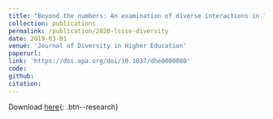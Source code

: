 ```yaml
---
title: "Beyond the numbers: An examination of diverse interactions in law school"
collection: publications
permalink: /publication/2020-lssse-diversity
date: 2019-03-01
venue: 'Journal of Diversity in Higher Education'
paperurl: 
link: 'https://doi.apa.org/doi/10.1037/dhe0000080'
code: 
github: 
citation:
---
```

Download [here](https://lssse.indiana.edu/wp-content/uploads/2019/04/2019-Journal-of-Diversity-in-Higher-Education.pdf){: .btn--research}